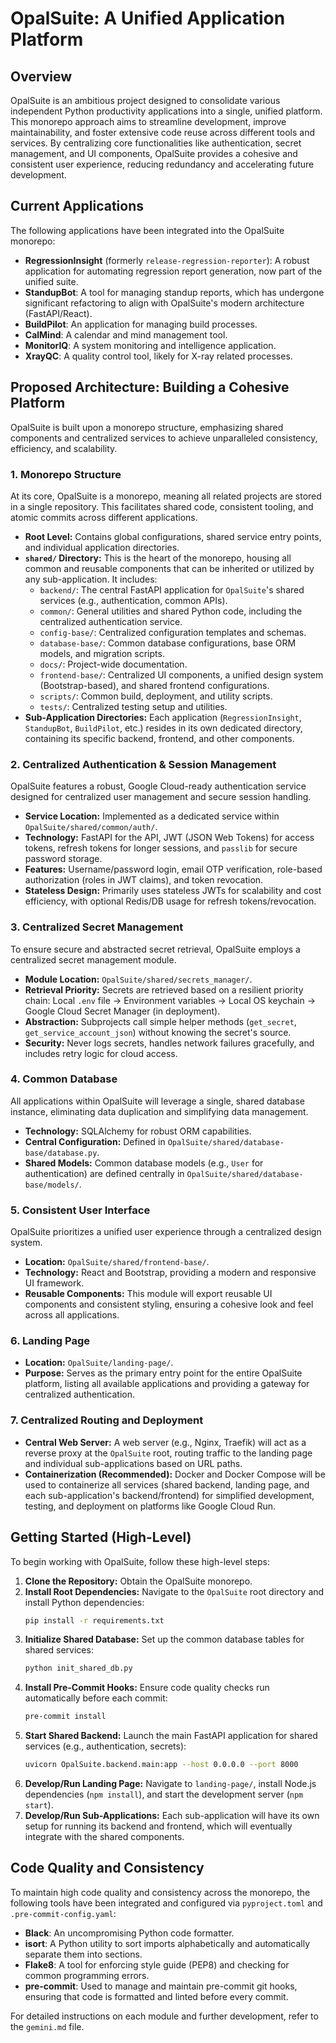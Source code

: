 # OpalSuite: A Unified Application Platform

## Overview

OpalSuite is an ambitious project designed to consolidate various independent Python productivity applications into a single, unified platform. This monorepo approach aims to streamline development, improve maintainability, and foster extensive code reuse across different tools and services. By centralizing core functionalities like authentication, secret management, and UI components, OpalSuite provides a cohesive and consistent user experience, reducing redundancy and accelerating future development.

## Current Applications

The following applications have been integrated into the OpalSuite monorepo:

*   **RegressionInsight** (formerly `release-regression-reporter`): A robust application for automating regression report generation, now part of the unified suite.
*   **StandupBot**: A tool for managing standup reports, which has undergone significant refactoring to align with OpalSuite's modern architecture (FastAPI/React).
*   **BuildPilot**: An application for managing build processes.
*   **CalMind**: A calendar and mind management tool.
*   **MonitorIQ**: A system monitoring and intelligence application.
*   **XrayQC**: A quality control tool, likely for X-ray related processes.

## Proposed Architecture: Building a Cohesive Platform

OpalSuite is built upon a monorepo structure, emphasizing shared components and centralized services to achieve unparalleled consistency, efficiency, and scalability.

### 1. Monorepo Structure

At its core, OpalSuite is a monorepo, meaning all related projects are stored in a single repository. This facilitates shared code, consistent tooling, and atomic commits across different applications.

*   **Root Level:** Contains global configurations, shared service entry points, and individual application directories.
*   **`shared/` Directory:** This is the heart of the monorepo, housing all common and reusable components that can be inherited or utilized by any sub-application. It includes:
    *   `backend/`: The central FastAPI application for `OpalSuite`'s shared services (e.g., authentication, common APIs).
    *   `common/`: General utilities and shared Python code, including the centralized authentication service.
    *   `config-base/`: Centralized configuration templates and schemas.
    *   `database-base/`: Common database configurations, base ORM models, and migration scripts.
    *   `docs/`: Project-wide documentation.
    *   `frontend-base/`: Centralized UI components, a unified design system (Bootstrap-based), and shared frontend configurations.
    *   `scripts/`: Common build, deployment, and utility scripts.
    *   `tests/`: Centralized testing setup and utilities.
*   **Sub-Application Directories:** Each application (`RegressionInsight`, `StandupBot`, `BuildPilot`, etc.) resides in its own dedicated directory, containing its specific backend, frontend, and other components.

### 2. Centralized Authentication & Session Management

OpalSuite features a robust, Google Cloud-ready authentication service designed for centralized user management and secure session handling.

*   **Service Location:** Implemented as a dedicated service within `OpalSuite/shared/common/auth/`.
*   **Technology:** FastAPI for the API, JWT (JSON Web Tokens) for access tokens, refresh tokens for longer sessions, and `passlib` for secure password storage.
*   **Features:** Username/password login, email OTP verification, role-based authorization (roles in JWT claims), and token revocation.
*   **Stateless Design:** Primarily uses stateless JWTs for scalability and cost efficiency, with optional Redis/DB usage for refresh tokens/revocation.

### 3. Centralized Secret Management

To ensure secure and abstracted secret retrieval, OpalSuite employs a centralized secret management module.

*   **Module Location:** `OpalSuite/shared/secrets_manager/`.
*   **Retrieval Priority:** Secrets are retrieved based on a resilient priority chain: Local `.env` file → Environment variables → Local OS keychain → Google Cloud Secret Manager (in deployment).
*   **Abstraction:** Subprojects call simple helper methods (`get_secret`, `get_service_account_json`) without knowing the secret's source.
*   **Security:** Never logs secrets, handles network failures gracefully, and includes retry logic for cloud access.

### 4. Common Database

All applications within OpalSuite will leverage a single, shared database instance, eliminating data duplication and simplifying data management.

*   **Technology:** SQLAlchemy for robust ORM capabilities.
*   **Central Configuration:** Defined in `OpalSuite/shared/database-base/database.py`.
*   **Shared Models:** Common database models (e.g., `User` for authentication) are defined centrally in `OpalSuite/shared/database-base/models/`.

### 5. Consistent User Interface

OpalSuite prioritizes a unified user experience through a centralized design system.

*   **Location:** `OpalSuite/shared/frontend-base/`.
*   **Technology:** React and Bootstrap, providing a modern and responsive UI framework.
*   **Reusable Components:** This module will export reusable UI components and consistent styling, ensuring a cohesive look and feel across all applications.

### 6. Landing Page

*   **Location:** `OpalSuite/landing-page/`.
*   **Purpose:** Serves as the primary entry point for the entire OpalSuite platform, listing all available applications and providing a gateway for centralized authentication.

### 7. Centralized Routing and Deployment

*   **Central Web Server:** A web server (e.g., Nginx, Traefik) will act as a reverse proxy at the `OpalSuite` root, routing traffic to the landing page and individual sub-applications based on URL paths.
*   **Containerization (Recommended):** Docker and Docker Compose will be used to containerize all services (shared backend, landing page, and each sub-application's backend/frontend) for simplified development, testing, and deployment on platforms like Google Cloud Run.

## Getting Started (High-Level)

To begin working with OpalSuite, follow these high-level steps:

1.  **Clone the Repository:** Obtain the OpalSuite monorepo.
2.  **Install Root Dependencies:** Navigate to the `OpalSuite` root directory and install Python dependencies:
    ```bash
    pip install -r requirements.txt
    ```
3.  **Initialize Shared Database:** Set up the common database tables for shared services:
    ```bash
    python init_shared_db.py
    ```
4.  **Install Pre-Commit Hooks:** Ensure code quality checks run automatically before each commit:
    ```bash
    pre-commit install
    ```
5.  **Start Shared Backend:** Launch the main FastAPI application for shared services (e.g., authentication, secrets):
    ```bash
    uvicorn OpalSuite.backend.main:app --host 0.0.0.0 --port 8000
    ```
6.  **Develop/Run Landing Page:** Navigate to `landing-page/`, install Node.js dependencies (`npm install`), and start the development server (`npm start`).
7.  **Develop/Run Sub-Applications:** Each sub-application will have its own setup for running its backend and frontend, which will eventually integrate with the shared components.

## Code Quality and Consistency

To maintain high code quality and consistency across the monorepo, the following tools have been integrated and configured via `pyproject.toml` and `.pre-commit-config.yaml`:

*   **Black**: An uncompromising Python code formatter.
*   **isort**: A Python utility to sort imports alphabetically and automatically separate them into sections.
*   **Flake8**: A tool for enforcing style guide (PEP8) and checking for common programming errors.
*   **pre-commit**: Used to manage and maintain pre-commit git hooks, ensuring that code is formatted and linted before every commit.

For detailed instructions on each module and further development, refer to the `gemini.md` file.
